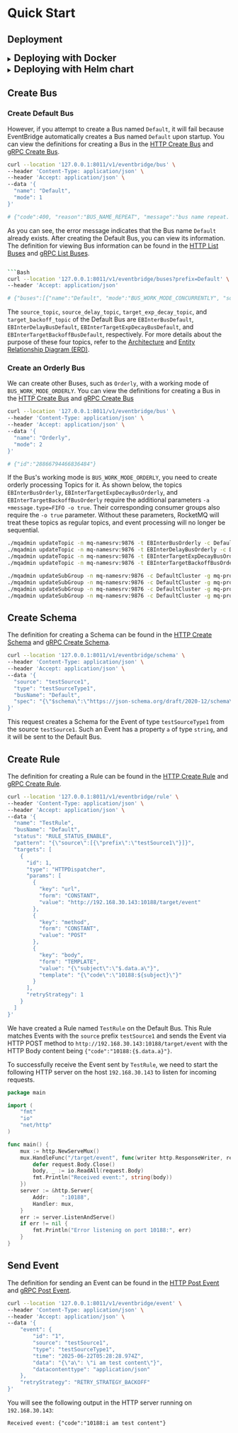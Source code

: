 # Quick Start

## Deployment

<details>
<summary><span style="font-size:1.5em; font-weight:bold;">Deploying with Docker</span></summary>

#### Starting Postgres, Redis and RocketMQ

Prepare the `docker-compose.yaml` file:

```yaml
services:
  db:
    image: postgres
    environment:
      POSTGRES_PASSWORD: example
    depends_on:
      - redis
    networks:
      - eventbridge

  redis:
    image: redis
    networks:
      - eventbridge

  mq-namesrv:
    restart: always
    image: apache/rocketmq:5.3.1
    environment:
      - JAVA_OPT_EXT=-server -Xms256m -Xmx256m -Xmn128m
    command: sh mqnamesrv
    networks:
      - eventbridge

  mq-broker:
    restart: always
    image: apache/rocketmq:5.3.1
    depends_on:
      - mq-namesrv
    environment:
      - NAMESRV_ADDR=mq-namesrv:9876
      - JAVA_OPT_EXT=-server -Xms512m -Xmx512m -Xmn256m
    command: sh mqbroker
    networks:
      - eventbridge

  mq-proxy:
    restart: always
    image: apache/rocketmq:5.3.1
    depends_on:
      - mq-namesrv
      - mq-broker
    environment:
      - NAMESRV_ADDR=mq-namesrv:9876
      - JAVA_OPT_EXT=-server -Xms256m -Xmx256m -Xmn128m
    command: sh mqproxy
    networks:
      - eventbridge

  create-default-data-bus:
    restart: on-failure
    image: apache/rocketmq:5.3.1
    depends_on:
      - mq-namesrv
      - mq-broker
      - mq-proxy
    networks:
      - eventbridge
    command:
      - sh
      - -c
      - |
        set -e

        # Create Default data bus
        until ./mqadmin updateTopic -n mq-namesrv:9876 -t EBInterBusDefault -c DefaultCluster -r 8 -w 8 | tee /dev/stderr | grep success; do
        echo "Retrying updateTopic for EBInterBusDefault..."
        sleep 1
        done

        ./mqadmin updateTopic -n mq-namesrv:9876 -t EBInterDelayBusDefault -c DefaultCluster -r 8 -w 8 -a +message.type=DELAY | tee /dev/stderr | grep success
        ./mqadmin updateTopic -n mq-namesrv:9876 -t EBInterTargetExpDecayBusDefault -c DefaultCluster -r 8 -w 8 | tee /dev/stderr | grep success
        ./mqadmin updateTopic -n mq-namesrv:9876 -t EBInterTargetBackoffBusDefault -c DefaultCluster -r 8 -w 8 | tee /dev/stderr | grep success

        ./mqadmin updateSubGroup -n mq-namesrv:9876 -c DefaultCluster -g mq-proxy8081EBInterBusDefault -r 3 | tee /dev/stderr | grep success
        ./mqadmin updateSubGroup -n mq-namesrv:9876 -c DefaultCluster -g mq-proxy8081EBInterDelayBusDefault -r 3 | tee /dev/stderr | grep success
        ./mqadmin updateSubGroup -n mq-namesrv:9876 -c DefaultCluster -g mq-proxy8081EBInterTargetExpDecayBusDefault -r 176 | tee /dev/stderr | grep success
        ./mqadmin updateSubGroup -n mq-namesrv:9876 -c DefaultCluster -g mq-proxy8081EBInterTargetBackoffBusDefault -r 3 | tee /dev/stderr | grep success

networks:
  eventbridge:
    name: eventbridge
    driver: bridge
```

There is some important information to focus on:

- `db`: Postgres service, using password `example`, port 5432.
- `redis`: Redis service, port 6379.
- `mq-proxy`: RocketMQ Proxy service, port 8081.
- `create-default-data-bus`: Creates Topics and configures subscription groups for the Default Bus.
    - Four Topics are created for the Default Bus:
        - `EBInterBusDefault`: Topic for receiving direct Events.
        - `EBInterDelayBusDefault`: Topic for receiving delayed Events, with an additional property
          `message.type=DELAY`.
        - `EBInterTargetExpDecayBusDefault`: Topic for storing Events that require exponential decay retry strategy.
        - `EBInterTargetBackoffBusDefault`: Topic for storing Events that require backoff retry strategy.
    - Corresponding subscription groups are created for each Topic:
        - The subscription group name follows the
          format [{host}{port}{topic}](https://github.com/tianping526/eventbridge/blob/main/app/job/internal/data/rocketmq.go#L101)
        - The retry count for the `EBInterTargetExpDecayBusDefault` subscription group is set to 176. If set
          incorrectly, the Job will not handle exponential decay retries correctly.
        - The retry count for the `EBInterTargetBackoffBusDefault` subscription group is set to 3. If set incorrectly,
          the Job will not handle backoff retries correctly.
        - The retry count for other subscription groups is set to 3, representing the retry count for Event flow
          failures within the Job.

Start Docker Compose:

> Ensure you have a `docker-compose.yaml` file in the current directory.

```bash
docker-compose -f docker-compose.yaml up -d
```

After starting, you can check the status of the containers:

```bash
docker-compose -f docker-compose.yaml ps -a
```

    NAME                                    IMAGE                   COMMAND                  SERVICE                   CREATED          STATUS                     PORTS
    eventbridge-create-default-data-bus-1   apache/rocketmq:5.3.1   "./docker-entrypoint…"   create-default-data-bus   43 seconds ago   Exited (0) 3 seconds ago   
    eventbridge-db-1                        postgres                "docker-entrypoint.s…"   db                        43 seconds ago   Up 43 seconds              5432/tcp
    eventbridge-mq-broker-1                 apache/rocketmq:5.3.1   "./docker-entrypoint…"   mq-broker                 44 seconds ago   Up 43 seconds              9876/tcp, 10909/tcp, 10911-10912/tcp
    eventbridge-mq-namesrv-1                apache/rocketmq:5.3.1   "./docker-entrypoint…"   mq-namesrv                44 seconds ago   Up 43 seconds              9876/tcp, 10909/tcp, 10911-10912/tcp
    eventbridge-mq-proxy-1                  apache/rocketmq:5.3.1   "./docker-entrypoint…"   mq-proxy                  43 seconds ago   Up 31 seconds              9876/tcp, 10909/tcp, 10911-10912/tcp
    eventbridge-redis-1                     redis                   "docker-entrypoint.s…"   redis                     44 seconds ago   Up 43 seconds              6379/tcp

Successful startup of the `eventbridge-create-default-data-bus-1` container with status `Exited (0)`
indicates that the Default Bus's Topics and subscription groups were created successfully.

#### Start Service

> Ensure the current directory contains a `service.yaml` file.

```bash
docker run -d --network eventbridge -p 8011:8011 -p 9011:9011 -v $(pwd)/service.yaml:/data/conf/service.yaml linktin/eb-service:1.0.0
```

Below is the content of `service.yaml`.
You can also view the [service configuration example](../../app/service/configs/service.yaml)
and [schema](../../app/service/internal/conf/conf.proto).

```yaml
bootstrap:
  server:
    http:
      addr: 0.0.0.0:8011 # HTTP Server listening port
      timeout: 1s
    grpc:
      addr: 0.0.0.0:9011 # gRPC Server listening port
      timeout: 1s
  data:
    database:
      driver: postgres
      source: postgresql://postgres:example@db:5432/postgres # Postgres connection string
      max_open: 100
      max_idle: 10
      conn_max_life_time: 0s
      conn_max_idle_time: 300s
    redis:
      addrs:
        - redis:6379 # Redis connection address
      password:
      db_index: 0
      dial_timeout: 1s
      read_timeout: 0.2s
      write_timeout: 0.2s
    default_mq: rocketmq://mq-proxy:8081 # RocketMQ Proxy connection address
```

After starting, you can check the status of the Service container:

```bash
docker ps -a
```

    CONTAINER ID   IMAGE                      COMMAND                  CREATED         STATUS                     PORTS                                            NAMES
    0cfa5a79afb8   linktin/eb-service:1.0.0   "./server -conf /dat…"   5 seconds ago   Up 4 seconds               0.0.0.0:8011->8011/tcp, 0.0.0.0:9011->9011/tcp   sweet_yalow

Successful startup of the Service container with status `Up` indicates that the Service is running correctly.

#### Start Job

> Ensure the current directory contains a `job.yaml` file.

```bash
docker run -d --network eventbridge -v $(pwd)/job.yaml:/data/conf/job.yaml linktin/eb-job:1.0.0
```

Below is the content of `job.yaml`.
You can also view the [Job configuration example](../../app/job/configs/service.yaml)
and [schema](../../app/job/internal/conf/conf.proto).

```yaml
bootstrap:
  server:
    http:
      addr: 0.0.0.0:8012 # Metrics Server listening port
      timeout: 1s
    event:
      source_timeout: 1s # The timeout for processing Events from the source_topic
      delay_timeout: 1s # The timeout for processing Events from the source_delay_topic
      target_exp_decay_timeout: 3s # The timeout for processing Events from the target_exp_decay_topic
      target_backoff_timeout: 3s # The timeout for processing Events from the target_backoff_topic
  data:
    database:
      driver: postgres
      source: postgresql://postgres:example@db:5432/postgres # Postgres connection string
      max_open: 100
      max_idle: 10
      conn_max_life_time: 0s
      conn_max_idle_time: 300s
    default_mq: rocketmq://mq-proxy:8081 # RocketMQ Proxy connection address
```

After starting, you can check the status of the Job container:

```bash
docker ps -a
```

    CONTAINER ID   IMAGE                      COMMAND                  CREATED          STATUS                      PORTS                                            NAMES
    b7c280bfde43   linktin/eb-job:1.0.0       "./server -conf /dat…"   5 seconds ago    Up 5 seconds                                                                 happy_hugle

Successful startup of the Job container with status `Up` indicates that the Job is running correctly.

</details>

<details>
<summary><span style="font-size:1.5em; font-weight:bold;">Deploying with Helm chart</span></summary>

> The Helm chart used in the demonstration launches a highly available EventBridge cluster, 
> which includes Service, Job, Postgres, Redis, and RocketMQ.

#### Add Helm repository

```bash
helm repo add tianping526 https://tianping526.github.io/helm-charts
helm repo update
```

#### Install EventBridge

```bash
helm install eventbridge tianping526/eventbridge --namespace eventbridge --create-namespace
```

#### Check the status of the EventBridge cluster

```bash
kubectl -n eventbridge get pod
```

    NAME                                READY   STATUS    RESTARTS        AGE
    eb-job-66f946b9f6-s9rz6             1/1     Running   3 (4m3s ago)    4m33s
    eb-job-66f946b9f6-t24gv             1/1     Running   3 (4m6s ago)    4m33s
    eb-job-66f946b9f6-vz8wf             1/1     Running   3 (3m51s ago)   4m33s
    eb-pg-ha-pgpool-58959774c7-42sgk    1/1     Running   0               4m33s
    eb-pg-ha-pgpool-58959774c7-lgb9g    1/1     Running   0               4m33s
    eb-pg-ha-postgresql-0               1/1     Running   0               4m32s
    eb-pg-ha-postgresql-1               1/1     Running   0               4m32s
    eb-pg-ha-postgresql-2               1/1     Running   0               4m32s
    eb-redis-cluster-0                  1/1     Running   0               4m32s
    eb-redis-cluster-1                  1/1     Running   0               4m31s
    eb-redis-cluster-2                  1/1     Running   0               4m31s
    eb-redis-cluster-3                  1/1     Running   0               4m30s
    eb-redis-cluster-4                  1/1     Running   0               4m31s
    eb-redis-cluster-5                  1/1     Running   0               4m31s
    eb-rmq-broker-master-0              1/1     Running   0               4m32s
    eb-rmq-broker-master-1              1/1     Running   0               2m52s
    eb-rmq-broker-replica-id1-0         1/1     Running   0               4m31s
    eb-rmq-broker-replica-id1-1         1/1     Running   0               2m50s
    eb-rmq-broker-replica-id2-0         1/1     Running   0               4m31s
    eb-rmq-broker-replica-id2-1         1/1     Running   0               3m31s
    eb-rmq-controller-0                 1/1     Running   0               4m32s
    eb-rmq-controller-1                 1/1     Running   0               4m32s
    eb-rmq-controller-2                 1/1     Running   0               4m32s
    eb-rmq-dashboard-6bcbb4dd4b-jwp8n   1/1     Running   0               4m33s
    eb-rmq-nameserver-0                 1/1     Running   0               4m33s
    eb-rmq-nameserver-1                 1/1     Running   0               4m32s
    eb-rmq-nameserver-2                 1/1     Running   0               4m32s
    eb-rmq-proxy-bcd8968-2mfq4          1/1     Running   4 (3m28s ago)   4m33s
    eb-rmq-proxy-bcd8968-2vjt6          1/1     Running   4 (3m30s ago)   4m33s
    eb-rmq-proxy-bcd8968-dtmx2          1/1     Running   3 (3m32s ago)   4m33s
    eb-service-56cd698777-cbb5q         1/1     Running   2 (4m9s ago)    4m33s
    eb-service-56cd698777-qqfs2         1/1     Running   3 (3m50s ago)   4m18s
    eb-service-56cd698777-sdmjr         1/1     Running   3 (3m54s ago)   4m18s

All services are in the `Running` status, indicating they have started successfully. 
You may notice that some Pods have a `RESTARTS` count greater than 0; 
this is because their dependent services were not ready, causing them to restart a few times. 
As long as the final status is `Running` , this is expected and not an issue.

</details>

## Create Bus

### Create Default Bus

However, if you attempt to create a Bus named `Default`,
it will fail because EventBridge automatically creates a Bus named `Default` upon startup.
You can view the definitions for creating a Bus in
the [HTTP Create Bus](https://github.com/tianping526/apis/blob/main/openapi.yaml#L10)
and [gRPC Create Bus](https://github.com/tianping526/apis/blob/main/api/eventbridge/service/v1/eventbridge_service_v1.proto#L47).

```bash
curl --location '127.0.0.1:8011/v1/eventbridge/bus' \
--header 'Content-Type: application/json' \
--header 'Accept: application/json' \
--data '{
  "name": "Default",
  "mode": 1
}'

# {"code":400, "reason":"BUS_NAME_REPEAT", "message":"bus name repeat. name: Default", "metadata":{}}
```

As you can see, the error message indicates that the Bus name `Default` already exists.
After creating the Default Bus, you can view its information.
The definition for viewing Bus information can be found in
the [HTTP List Buses](https://github.com/tianping526/apis/blob/main/openapi.yaml#L59)
and [gRPC List Buses](https://github.com/tianping526/apis/blob/main/api/eventbridge/service/v1/eventbridge_service_v1.proto#L43).

```bash

```Bash
curl --location '127.0.0.1:8011/v1/eventbridge/buses?prefix=Default' \
--header 'Accept: application/json'

# {"buses":[{"name":"Default", "mode":"BUS_WORK_MODE_CONCURRENTLY", "sourceTopic":"EBInterBusDefault", "sourceDelayTopic":"EBInterDelayBusDefault", "targetExpDecayTopic":"EBInterTargetExpDecayBusDefault", "targetBackoffTopic":"EBInterTargetBackoffBusDefault"}], "nextToken":"0"}
```

The `source_topic`, `source_delay_topic`, `target_exp_decay_topic`, and `target_backoff_topic` of the Default Bus are
`EBInterBusDefault`, `EBInterDelayBusDefault`, `EBInterTargetExpDecayBusDefault`, and `EBInterTargetBackoffBusDefault`,
respectively.
For more details about the purpose of these four topics, refer to the [Architecture](architecture.md#job)
and [Entity Relationship Diagram (ERD)](erd.md#bus).

### Create an Orderly Bus

We can create other Buses, such as `Orderly`, with a working mode of `BUS_WORK_MODE_ORDERLY`.
You can view the definitions for creating a Bus in
the [HTTP Create Bus](https://github.com/tianping526/apis/blob/main/openapi.yaml#L10)
and [gRPC Create Bus](https://github.com/tianping526/apis/blob/main/api/eventbridge/service/v1/eventbridge_service_v1.proto#L47)

```bash
curl --location '127.0.0.1:8011/v1/eventbridge/bus' \
--header 'Content-Type: application/json' \
--header 'Accept: application/json' \
--data '{
  "name": "Orderly",
  "mode": 2
}'

# {"id":"28866794466836484"}
```

If the Bus's working mode is `BUS_WORK_MODE_ORDERLY`, you need to create orderly processing Topics for it.
As shown below, the topics `EBInterBusOrderly`, `EBInterTargetExpDecayBusOrderly`, and `EBInterTargetBackoffBusOrderly`
require the additional parameters `-a +message.type=FIFO -o true`.
Their corresponding consumer groups also require the `-o true` parameter.
Without these parameters, RocketMQ will treat these topics as regular topics,
and event processing will no longer be sequential.

```bash
./mqadmin updateTopic -n mq-namesrv:9876 -t EBInterBusOrderly -c DefaultCluster -r 8 -w 8 -a +message.type=FIFO -o true | tee /dev/stderr | grep success
./mqadmin updateTopic -n mq-namesrv:9876 -t EBInterDelayBusOrderly -c DefaultCluster -r 8 -w 8 -a +message.type=DELAY | tee /dev/stderr | grep success        
./mqadmin updateTopic -n mq-namesrv:9876 -t EBInterTargetExpDecayBusOrderly -c DefaultCluster -r 8 -w 8 -a +message.type=FIFO -o true | tee /dev/stderr | grep success
./mqadmin updateTopic -n mq-namesrv:9876 -t EBInterTargetBackoffBusOrderly -c DefaultCluster -r 8 -w 8 -a +message.type=FIFO -o true | tee /dev/stderr | grep success

./mqadmin updateSubGroup -n mq-namesrv:9876 -c DefaultCluster -g mq-proxy8081EBInterBusOrderly -r 3 -o true | tee /dev/stderr | grep success                          
./mqadmin updateSubGroup -n mq-namesrv:9876 -c DefaultCluster -g mq-proxy8081EBInterDelayBusOrderly -r 3 | tee /dev/stderr | grep success                     
./mqadmin updateSubGroup -n mq-namesrv:9876 -c DefaultCluster -g mq-proxy8081EBInterTargetExpDecayBusOrderly -r 176 -o true | tee /dev/stderr | grep success          
./mqadmin updateSubGroup -n mq-namesrv:9876 -c DefaultCluster -g mq-proxy8081EBInterTargetBackoffBusOrderly -r 3 -o true | tee /dev/stderr | grep success
```

## Create Schema

The definition for creating a Schema can be found in
the [HTTP Create Schema](https://github.com/tianping526/apis/blob/main/openapi.yaml#L280)
and [gRPC Create Schema](https://github.com/tianping526/apis/blob/main/api/eventbridge/service/v1/eventbridge_service_v1.proto#L24).

```bash
curl --location '127.0.0.1:8011/v1/eventbridge/schema' \
--header 'Content-Type: application/json' \
--header 'Accept: application/json' \
--data '{
  "source": "testSource1",
  "type": "testSourceType1",
  "busName": "Default",
  "spec": "{\"$schema\":\"https://json-schema.org/draft/2020-12/schema\",\"type\":\"object\",\"properties\":{\"a\":{\"type\":\"string\"}}}"
}'
```

This request creates a Schema for the Event of type `testSourceType1` from the source `testSource1`.
Such an Event has a property `a` of type `string`, and it will be sent to the Default Bus.

## Create Rule

The definition for creating a Rule can be found in
the [HTTP Create Rule](https://github.com/tianping526/apis/blob/main/openapi.yaml#L152)
and [gRPC Create Rule](https://github.com/tianping526/apis/blob/main/api/eventbridge/service/v1/eventbridge_service_v1.proto#L63).

```bash
curl --location '127.0.0.1:8011/v1/eventbridge/rule' \
--header 'Content-Type: application/json' \
--header 'Accept: application/json' \
--data '{
  "name": "TestRule",
  "busName": "Default",
  "status": "RULE_STATUS_ENABLE",
  "pattern": "{\"source\":[{\"prefix\":\"testSource1\"}]}",
  "targets": [
    {
      "id": 1,
      "type": "HTTPDispatcher",
      "params": [
        {
          "key": "url",
          "form": "CONSTANT",
          "value": "http://192.168.30.143:10188/target/event"
        },
        {
          "key": "method",
          "form": "CONSTANT",
          "value": "POST"
        },
        {
          "key": "body",
          "form": "TEMPLATE",
          "value": "{\"subject\":\"$.data.a\"}",
          "template": "{\"code\":\"10188:${subject}\"}"
        }
      ],
      "retryStrategy": 1
    }
  ]
}'
```

We have created a Rule named `TestRule` on the Default Bus.
This Rule matches Events with the `source` prefix `testSource1`
and sends the Event via HTTP POST method to `http://192.168.30.143:10188/target/event`
with the HTTP Body content being `{"code":"10188:{$.data.a}"}`.

To successfully receive the Event sent by `TestRule`,
we need to start the following HTTP server on the host `192.168.30.143`
to listen for incoming requests.

```go
package main

import (
	"fmt"
	"io"
	"net/http"
)

func main() {
	mux := http.NewServeMux()
	mux.HandleFunc("/target/event", func(writer http.ResponseWriter, request *http.Request) {
		defer request.Body.Close()
		body, _ := io.ReadAll(request.Body)
		fmt.Println("Received event:", string(body))
	})
	server := &http.Server{
		Addr:    ":10188",
		Handler: mux,
	}
	err := server.ListenAndServe()
	if err != nil {
		fmt.Println("Error listening on port 10188:", err)
	}
}
```

## Send Event

The definition for sending an Event can be found in
the [HTTP Post Event](https://github.com/tianping526/apis/blob/main/openapi.yaml#L127)
and [gRPC Post Event](https://github.com/tianping526/apis/blob/main/api/eventbridge/service/v1/eventbridge_service_v1.proto#L12).

```bash
curl --location '127.0.0.1:8011/v1/eventbridge/event' \
--header 'Content-Type: application/json' \
--header 'Accept: application/json' \
--data '{
    "event": {
        "id": "1",
        "source": "testSource1",
        "type": "testSourceType1",
        "time": "2025-06-22T05:28:28.974Z",
        "data": "{\"a\": \"i am test content\"}",
        "datacontenttype": "application/json"
    },
    "retryStrategy": "RETRY_STRATEGY_BACKOFF"
}'
```

You will see the following output in the HTTP server running on `192.168.30.143`:

    Received event: {"code":"10188:i am test content"}
